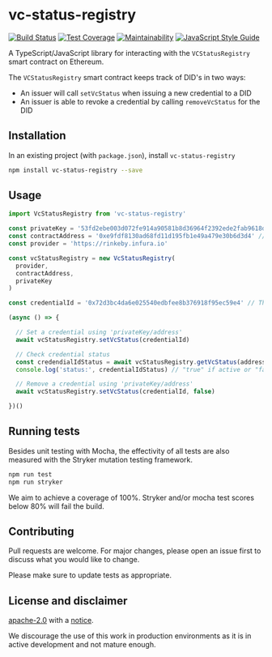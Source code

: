 # vc-status-registry

[![Build Status](https://travis-ci.org/rabobank-blockchain/vc-status-registry.svg?branch=master)](https://travis-ci.org/rabobank-blockchain/vc-status-registry)
[![Test Coverage](https://api.codeclimate.com/v1/badges/4f6f66422a0d54c3ca38/test_coverage)](https://codeclimate.com/github/rabobank-blockchain/vc-status-registry/test_coverage)
[![Maintainability](https://api.codeclimate.com/v1/badges/4f6f66422a0d54c3ca38/maintainability)](https://codeclimate.com/github/rabobank-blockchain/vc-status-registry/maintainability)
[![JavaScript Style Guide](https://img.shields.io/badge/code_style-standard-brightgreen.svg)](https://standardjs.com)

A TypeScript/JavaScript library for interacting with the `VCStatusRegistry` smart contract on Ethereum.

The `VCStatusRegistry` smart contract keeps track of DID's in two ways:
- An issuer will call `setVcStatus` when issuing a new credential to a DID
- An issuer is able to revoke a credential by calling `removeVcStatus` for the DID

## Installation

In an existing project (with `package.json`), install `vc-status-registry`

```bash
npm install vc-status-registry --save
```

## Usage

```typescript
import VcStatusRegistry from 'vc-status-registry'

const privateKey = '53fd2ebe003d072fe914a90581b8d36964f2392ede2fab9618d4492cff85f35d' // Issuer private key
const contractAddress = '0xe9fdf8130ad68fd11d195fb1e49a479e30b6d3d4' // VC Status Registry smart contract address
const provider = 'https://rinkeby.infura.io'

const vcStatusRegistry = new VcStatusRegistry(
  provider,
  contractAddress,
  privateKey
)

const credentialId = '0x72d3bc4da6e025540edbfee8b376918f95ec59e4' // The address of the holder, extracted from the DID

(async () => {

  // Set a credential using 'privateKey/address'
  await vcStatusRegistry.setVcStatus(credentialId)

  // Check credential status 
  const credendialIdStatus = await vcStatusRegistry.getVcStatus(address, credentialId)
  console.log('status:', credentialIdStatus) // "true" if active or "false" if revoked or never registered

  // Remove a credential using 'privateKey/address'
  await vcStatusRegistry.setVcStatus(credentialId, false)

})()
```

## Running tests

Besides unit testing with Mocha, the effectivity of all tests are also measured with the Stryker mutation testing framework.

```bash
npm run test
npm run stryker
```

We aim to achieve a coverage of 100%. Stryker and/or mocha test scores below 80% will fail the build.

## Contributing

Pull requests are welcome. For major changes, please open an issue first to discuss what you would like to change.

Please make sure to update tests as appropriate.

## License and disclaimer

[apache-2.0](https://choosealicense.com/licenses/apache-2.0/) with a [notice](NOTICE).

We discourage the use of this work in production environments as it is in active development and not mature enough.
